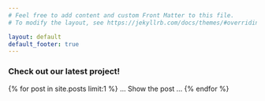 ```yaml
---
# Feel free to add content and custom Front Matter to this file.
# To modify the layout, see https://jekyllrb.com/docs/themes/#overriding-theme-defaults

layout: default
default_footer: true
---
```

<h3>Check out our latest project!</h3>
{% for post in site.posts limit:1 %}
... Show the post ...
{% endfor %}
